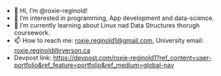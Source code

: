 - 👋 Hi, I’m @roxie-reginold!
- 👀 I’m interested in programming, App development and data-science.
- 🌱 I’m currently learning about Linux nad Data Structures thorugh coursework.
- 📫 How to reach me: roxie.reginold1@gmail.com, University email: roxie.reginold@ryerson.ca
- Devpost link: https://devpost.com/roxie-reginold1?ref_content=user-portfolio&ref_feature=portfolio&ref_medium=global-nav

<!---
roxie-reginold/roxie-reginold is a ✨ special ✨ repository because its `README.md` (this file) appears on your GitHub profile.
You can click the Preview link to take a look at your changes.
I’m currently learning about the basics of app development using Kotlin. Here is my progress: https://g.dev/roxie-reginold
--->
